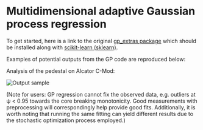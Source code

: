 # Multidimensional adaptive Gaussian process regression

To get started, here is a link to the original [gp_extras package](https://github.com/jmetzen/gp_extras) which should be installed along with [scikit-learn (sklearn)](https://github.com/scikit-learn/scikit-learn). 

Examples of potential outputs from the GP code are reproduced below: 

Analysis of the pedestal on Alcator C-Mod:

![Output sample](https://github.com/AbhilashMathews/gp_extras_applications/blob/master/outputs/2D-GPR-1160718013.gif)

(Note for users: GP regression cannot fix the observed data, e.g. outliers at ψ < 0.95 towards the core breaking monotonicity. Good measurements with preprocessing will correspondingly help provide good fits. Additionally, it is worth noting that running the same fitting can yield different results due to the stochastic optimization process employed.)
